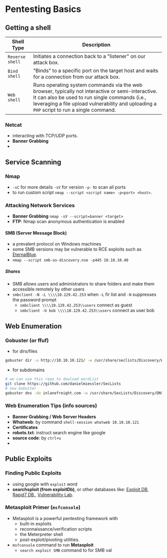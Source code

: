 # Pentesting Basics

## Getting a shell
**Shell Type** | **Description**
|--|--|
`Reverse shell` | Initiates a connection back to a "listener" on our attack box.
`Bind shell` | "Binds" to a specific port on the target host and waits for a connection from our attack box.
`Web shell` | Runs operating system commands via the web browser, typically not interactive or semi-interactive. It can also be used to run single commands (i.e., leveraging a file upload vulnerability and uploading a `PHP` script to run a single command.
### Netcat
- interacting with TCP/UDP ports.
- **Banner Grabbing** 
- 
## Service Scanning
### Nmap
- `-sC` for more details `-sV` for version `-p-` to scan all ports 
- to run custom script `nmap --script <script name> -p<port> <host>`.
### Attacking Network Services
- **Banner Grabbing** `nmap -sV --script=banner <target>`  
- **FTP**: Nmap scan anonymous authentication is enabled
#### SMB (Server Message Block)
- a prevalent protocol on Windows machines
- some SMB versions may be vulnerable to RCE exploits such as [EternalBlue](https://www.avast.com/c-eternalblue).
- `nmap --script smb-os-discovery.nse -p445 10.10.10.40`
##### Shares
- SMB allows users and administrators to share folders and make them accessible remotely by other users
- `smbclient -N -L \\\\10.129.42.253` when `-L` fir list and `-N` suppresses the password prompt
	- `smbclient \\\\10.129.42.253\\users` connect as guest
	- `smbclient -U bob \\\\10.129.42.253\\users` connect as user bob

## Web Enumeration
### Gobuster (or ffuf)
- for dirs/files
```bash
gobuster dir -u http://10.10.10.121/ -w /usr/share/seclists/Discovery/Web-Content/common.txt
```
- for subdomains
```bash
# we can use this repo to dowload wordList
git clone https://github.com/danielmiessler/SecLists
# now Gobuster
gobuster dns -do inlanefreight.com -w /usr/share/SecLists/Discovery/DNS/namelist.tx
```
### Web Enumeration Tips (info sources)
- **Banner Grabbing / Web Server Headers**
- **Whatweb**: by command `shell-session
 whatweb 10.10.10.121`
 - **Certificates**
 - **robots.txt**: instruct search engine like google
 - **source code**: by `ctrl+u`
 - 
## Public Exploits
### Finding Public Exploits
- using google with `exploit`  word
- **searchsploit (from exploitDb)**, or other databases like: [Exploit DB](https://www.exploit-db.com/), [Rapid7 DB](https://www.rapid7.com/db/),, [Vulnerability Lab](https://www.vulnerability-lab.com/).

### Metasploit Primer (`msfconsole`)
- Metasploit is a powerful pentesting framework with 
	- built-in exploits
	- reconnaissance/verification scripts
	- the Meterpreter shell
	- post-exploit/pivoting utilities.
- `msfconsole` command to run **Metasploit**
	- `search exploit SMB` command to for SMB val  
<!--stackedit_data:
eyJoaXN0b3J5IjpbLTc0NzM3MTYzNywxNDE2NTk5MDcyLC01Nz
I4NDgwNDEsMTUzNTIzNDk2MSw0MDg0Mjg5ODUsLTE0NzQyMDM2
MjksLTEwMDEzNzAwNDIsLTE1OTM5MDQyMzIsNjgyNzAyNjU4LC
01NzgzMjExOTAsODExMDY5MDE1LC0yMDg4NzQ2NjEyXX0=
-->